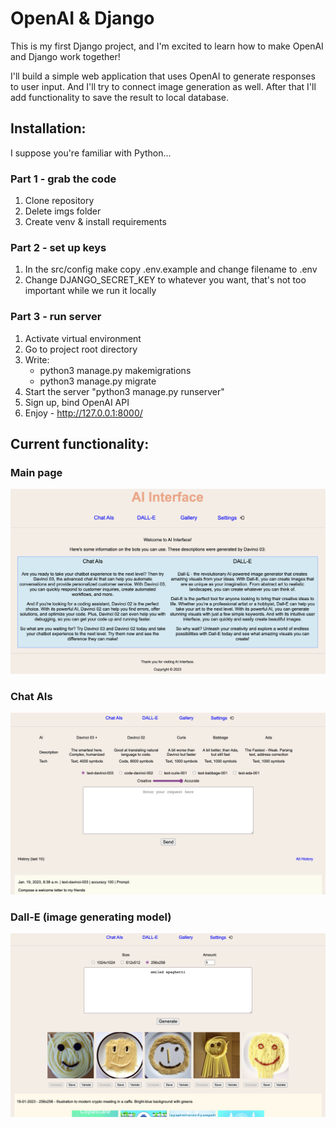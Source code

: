 # OpenAI & Django
This is my first Django project, and I'm excited to learn how to make OpenAI and Django work together!

I'll build a simple web application that uses OpenAI to generate responses to user input. And I'll try to connect image generation as well. After that I'll add functionality to save the result to local database.

## Installation:
I suppose you're familiar with Python...

### Part 1 - grab the code
1. Clone repository
2. Delete imgs folder
3. Create venv & install requirements


### Part 2 - set up keys
1. In the src/config make copy .env.example and change filename to .env
2. Change DJANGO_SECRET_KEY to whatever you want, that's not too important while we run it locally


### Part 3 - run server
1. Activate virtual environment 
2. Go to project root directory
3. Write:
   - python3 manage.py makemigrations
   - python3 manage.py migrate
4. Start the server "python3 manage.py runserver"
5. Sign up, bind OpenAI API
6. Enjoy - http://127.0.0.1:8000/

## Current functionality:

### Main page
![Main page](imgs/main_page.png "Main page")

### Chat AIs
![Chat AIs](imgs/chat.png "Chat AIs")

### Dall-E (image generating model)
![Dalle](imgs/generate.png "Dalle")
